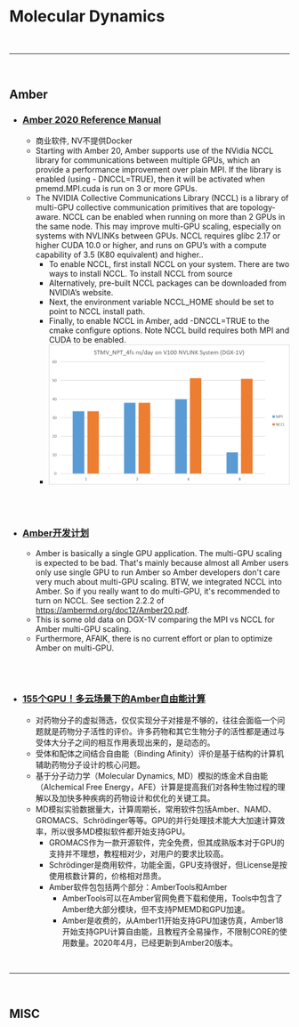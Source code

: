 # Molecular Dynamics


<br>

****
<br>

## Amber

* ### [Amber 2020 Reference Manual](https://ambermd.org/doc12/Amber20.pdf)
  * 商业软件, NV不提供Docker
  * Starting with Amber 20, Amber supports use of the NVidia NCCL library for communications between multiple GPUs, which an provide a performance improvement over plain MPI. If the library is enabled (using - DNCCL=TRUE), then it will be activated when pmemd.MPI.cuda is run on 3 or more GPUs.
  * The NVIDIA Collective Communications Library (NCCL) is a library of multi-GPU collective communication primitives that are topology-aware. NCCL can be enabled when running on more than 2 GPUs in the same node. This may improve multi-GPU scaling, especially on systems with NVLINKs between GPUs. NCCL requires glibc 2.17 or higher CUDA 10.0 or higher, and runs on GPU’s with a compute capability of 3.5 (K80 equivalent) and higher..
    * To enable NCCL, first install NCCL on your system. There are two ways to install NCCL. To install NCCL from source
    * Alternatively, pre-built NCCL packages can be downloaded from NVIDIA’s website.
    * Next, the environment variable NCCL_HOME should be set to point to NCCL install path.
    * Finally, to enable NCCL in Amber, add -DNCCL=TRUE to the cmake configure options. Note NCCL build requires both MPI and CUDA to be enabled. 
    * ![](./images/Amber2020_nccl.jpg)

<br><br>

* ### [Amber开发计划]()
  * Amber is basically a single GPU application. The multi-GPU scaling is expected to be bad. That's mainly because almost all Amber users only use single GPU to run Amber so Amber developers don't care very much about multi-GPU scaling. BTW, we integrated NCCL into Amber. So if you really want to do multi-GPU, it's recommended to turn on NCCL. See section 2.2.2 of https://ambermd.org/doc12/Amber20.pdf.
  * This is some old data on DGX-1V comparing the MPI vs NCCL for Amber multi-GPU scaling.
  * Furthermore, AFAIK, there is no current effort or plan to optimize Amber on multi-GPU.

<br><br>

* ### [155个GPU！多云场景下的Amber自由能计算](https://fastonetech.com/blog/bio-amber-and-multi-cloud/)
  * 对药物分子的虚拟筛选，仅仅实现分子对接是不够的，往往会面临一个问题就是药物分子活性的评价。许多药物和其它生物分子的活性都是通过与受体大分子之间的相互作用表现出来的，是动态的。
  * 受体和配体之间结合自由能（Binding Afinity）评价是基于结构的计算机辅助药物分子设计的核心问题。
  * 基于分子动力学（Molecular Dynamics, MD）模拟的炼金术自由能（Alchemical Free Energy，AFE）计算是提高我们对各种生物过程的理解以及加快多种疾病的药物设计和优化的关键工具。
  * MD模拟实验数据量大，计算周期长，常用软件包括Amber、NAMD、GROMACS、Schrödinger等等。GPU的并行处理技术能大大加速计算效率，所以很多MD模拟软件都开始支持GPU。
    * GROMACS作为一款开源软件，完全免费，但其成熟版本对于GPU的支持并不理想，教程相对少，对用户的要求比较高。
    * Schrödinger是商用软件，功能全面，GPU支持很好，但License是按使用核数计算的，价格相对昂贵。
    * Amber软件包包括两个部分：AmberTools和Amber
      * AmberTools可以在Amber官网免费下载和使用，Tools中包含了Amber绝大部分模块，但不支持PMEMD和GPU加速。
      * Amber是收费的，从Amber11开始支持GPU加速仿真，Amber18开始支持GPU计算自由能，且教程齐全易操作，不限制CORE的使用数量。2020年4月，已经更新到Amber20版本。

<br>

****

<br>

## MISC

